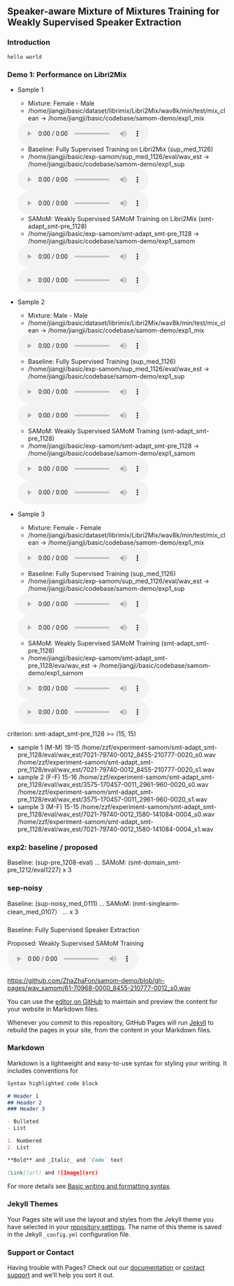 ## Speaker-aware Mixture of Mixtures Training for Weakly Supervised Speaker Extraction

### Introduction
    hello world

### Demo 1: Performance on Libri2Mix

* Sample 1
    * Mixture: Female - Male
    * /home/jiangji/basic/dataset/librimix/Libri2Mix/wav8k/min/test/mix_clean -> /home/jiangji/basic/codebase/samom-demo/exp1_mix
    <audio src="exp1_mix/7021-79740-0012_1580-141084-0004_s1.wav" controls="controls">
    ERROR !!! Cannot Play Audio !!!
    </audio>

    * Baseline: Fully Supervised Training on Libri2Mix (sup_med_1126) 
    * /home/jiangji/basic/exp-samom/sup_med_1126/eval/wav_est -> /home/jiangji/basic/codebase/samom-demo/exp1_sup
    <audio src="exp1_sup/7021-79740-0012_1580-141084-0004_s1.wav" controls="controls">
    ERROR !!! Cannot Play Audio !!!
    </audio>
    <audio src="exp1_sup/7021-79740-0012_1580-141084-0004_s0.wav" controls="controls">
    ERROR !!! Cannot Play Audio !!!
    </audio>

    * SAMoM: Weakly Supervised SAMoM Training on Libri2Mix (smt-adapt_smt-pre_1128) 
    * /home/jiangji/basic/exp-samom/smt-adapt_smt-pre_1128 -> /home/jiangji/basic/codebase/samom-demo/exp1_samom
    <audio src="exp1_samom/7021-79740-0012_1580-141084-0004_s1.wav" controls="controls">
    ERROR !!! Cannot Play Audio !!!
    </audio>
    <audio src="exp1_samom/7021-79740-0012_1580-141084-0004_s0.wav" controls="controls">
    ERROR !!! Cannot Play Audio !!!
    </audio>

* Sample 2
    * Mixture: Male - Male
    * /home/jiangji/basic/dataset/librimix/Libri2Mix/wav8k/min/test/mix_clean -> /home/jiangji/basic/codebase/samom-demo/exp1_mix
    <audio src="exp1_mix/7021-79740-0012_8455-210777-0020.wav" controls="controls">
    ERROR !!! Cannot Play Audio !!!
    </audio>

    * Baseline: Fully Supervised Training (sup_med_1126) 
    * /home/jiangji/basic/exp-samom/sup_med_1126/eval/wav_est -> /home/jiangji/basic/codebase/samom-demo/exp1_sup
    <audio src="exp1_sup/7021-79740-0012_8455-210777-0020_s0.wav" controls="controls">
    ERROR !!! Cannot Play Audio !!!
    </audio>
    <audio src="exp1_sup/7021-79740-0012_8455-210777-0020_s1.wav" controls="controls">
    ERROR !!! Cannot Play Audio !!!
    </audio>

    * SAMoM: Weakly Supervised SAMoM Training (smt-adapt_smt-pre_1128) 
    * /home/jiangji/basic/exp-samom/smt-adapt_smt-pre_1128 -> /home/jiangji/basic/codebase/samom-demo/exp1_samom
    <audio src="exp1_samom/7021-79740-0012_8455-210777-0020_s0.wav" controls="controls">
    ERROR !!! Cannot Play Audio !!!
    </audio>
    <audio src="exp1_samom/7021-79740-0012_8455-210777-0020_s1.wav" controls="controls">
    ERROR !!! Cannot Play Audio !!!
    </audio>

* Sample 3
    * Mixture: Female - Female
    * /home/jiangji/basic/dataset/librimix/Libri2Mix/wav8k/min/test/mix_clean -> /home/jiangji/basic/codebase/samom-demo/exp1_mix
    <audio src="exp1_mix/3575-170457-0011_2961-960-0020.wav" controls="controls">
    ERROR !!! Cannot Play Audio !!!
    </audio>

    * Baseline: Fully Supervised Training (sup_med_1126) 
    * /home/jiangji/basic/exp-samom/sup_med_1126/eval/wav_est -> /home/jiangji/basic/codebase/samom-demo/exp1_sup
    <audio src="exp1_sup/3575-170457-0011_2961-960-0020_s0.wav" controls="controls">
    ERROR !!! Cannot Play Audio !!!
    </audio>
    <audio src="exp1_sup/3575-170457-0011_2961-960-0020_s1.wav" controls="controls">
    ERROR !!! Cannot Play Audio !!!
    </audio>

    * SAMoM: Weakly Supervised SAMoM Training (smt-adapt_smt-pre_1128) 
    * /home/jiangji/basic/exp-samom/smt-adapt_smt-pre_1128/eva/wav_est -> /home/jiangji/basic/codebase/samom-demo/exp1_samom
    <audio src="exp1_samom/3575-170457-0011_2961-960-0020_s0.wav" controls="controls">
    ERROR !!! Cannot Play Audio !!!
    </audio>
    <audio src="exp1_samom/3575-170457-0011_2961-960-0020_s1.wav" controls="controls">
    ERROR !!! Cannot Play Audio !!!
    </audio>
    

criterion: smt-adapt_smt-pre_1128 >= (15, 15)

* sample 1 (M-M) 19-15
    /home/zzf/experiment-samom/smt-adapt_smt-pre_1128/eval/wav_est/7021-79740-0012_8455-210777-0020_s0.wav
    /home/zzf/experiment-samom/smt-adapt_smt-pre_1128/eval/wav_est/7021-79740-0012_8455-210777-0020_s1.wav
* sample 2 (F-F) 15-16
    /home/zzf/experiment-samom/smt-adapt_smt-pre_1128/eval/wav_est/3575-170457-0011_2961-960-0020_s0.wav
    /home/zzf/experiment-samom/smt-adapt_smt-pre_1128/eval/wav_est/3575-170457-0011_2961-960-0020_s1.wav
* sample 3 (M-F) 15-15
    /home/zzf/experiment-samom/smt-adapt_smt-pre_1128/eval/wav_est/7021-79740-0012_1580-141084-0004_s0.wav
    /home/zzf/experiment-samom/smt-adapt_smt-pre_1128/eval/wav_est/7021-79740-0012_1580-141084-0004_s1.wav

### exp2: baseline / proposed

Baseline: (sup-pre_1208-eval)
    ...
SAMoM: (smt-domain_smt-pre_1212/eval1227)
x 3

### sep-noisy

Baseline: (sup-noisy_med_0111)
    ...
SAMoM: (nmt-singlearm-clean_med_0107）
    ...
x 3

###

Baseline: Fully Supervised Speaker Extraction

Proposed: Weakly Supervised SAMoM Training
<audio src="wav_samom/s0.mp3" controls="controls">
ERROR !!! Cannot Play Audio !!!
</audio>

https://github.com/ZhaZhaFon/samom-demo/blob/gh-pages/wav_samom/61-70968-0000_8455-210777-0012_s0.wav

You can use the [editor on GitHub](https://github.com/ZhaZhaFon/samom-demo/edit/gh-pages/index.md) to maintain and preview the content for your website in Markdown files.

Whenever you commit to this repository, GitHub Pages will run [Jekyll](https://jekyllrb.com/) to rebuild the pages in your site, from the content in your Markdown files.

### Markdown

Markdown is a lightweight and easy-to-use syntax for styling your writing. It includes conventions for

```markdown
Syntax highlighted code block

# Header 1
## Header 2
### Header 3

- Bulleted
- List

1. Numbered
2. List

**Bold** and _Italic_ and `Code` text

[Link](url) and ![Image](src)
```

For more details see [Basic writing and formatting syntax](https://docs.github.com/en/github/writing-on-github/getting-started-with-writing-and-formatting-on-github/basic-writing-and-formatting-syntax).

### Jekyll Themes

Your Pages site will use the layout and styles from the Jekyll theme you have selected in your [repository settings](https://github.com/ZhaZhaFon/samom-demo/settings/pages). The name of this theme is saved in the Jekyll `_config.yml` configuration file.

### Support or Contact

Having trouble with Pages? Check out our [documentation](https://docs.github.com/categories/github-pages-basics/) or [contact support](https://support.github.com/contact) and we’ll help you sort it out.
